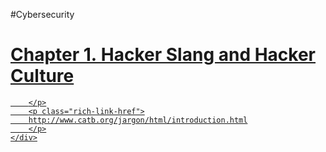 #Cybersecurity


<div class="rich-link-card-container"><a class="rich-link-card" href="http://www.catb.org/jargon/html/introduction.html" target="_blank">
	<div class="rich-link-image-container">
		<div class="rich-link-image" style="background-image: url('http://www.catb.org/favicon.ico')">
	</div>
	</div>
	<div class="rich-link-card-text">
		<h1 class="rich-link-card-title">Chapter 1. Hacker Slang and Hacker Culture</h1>
		<p class="rich-link-card-description">
		
		</p>
		<p class="rich-link-href">
		http://www.catb.org/jargon/html/introduction.html
		</p>
	</div>
</a></div>

